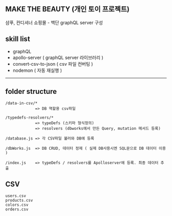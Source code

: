 ## MAKE THE BEAUTY (개인 토이 프로젝트)

샴푸, 컨디셔너 쇼핑몰 - 백단 graphQL server 구성

## skill list

- graphQL
- apollo-server ( graphQL server 라이브러리 )
- convert-csv-to-json ( csv 파일 컨버팅 )
- nodemon ( 자동 재실행 )

---

## folder structure

```
/data-in-csv/*
             => DB 역할용 csv파일

/typedefs-resolvers/*
             => typeDefs (스키마 형식정의)
             => resolvers (dbworks에서 만든 Query, mutation 메서드 등록)

/database.js => 각 CSV파일 불러와 DB에 등록

/dbWorks.js  => DB CRUD, 데이터 정제 ( 실제 DB사용시엔 SQL문으로 DB 데이터 이용 )

/index.js    => typeDefs / resolvers를 Apolloserver에 등록. 최종 데이터 추출
```

## CSV

```
users.csv
products.csv
colors.csv
orders.csv
```
